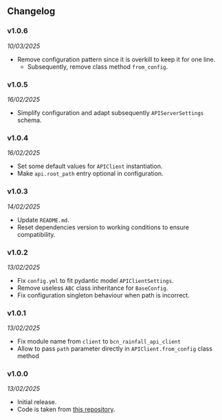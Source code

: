 ## Changelog

### v1.0.6
_10/03/2025_

- Remove configuration pattern since it is overkill to keep it for one line.
  - Subsequently, remove class method `from_config`.

### v1.0.5
_16/02/2025_

- Simplify configuration and adapt subsequently `APIServerSettings` schema.

### v1.0.4
_16/02/2025_

- Set some default values for `APIClient` instantiation.
- Make `api.root_path` entry optional in configuration.

### v1.0.3
_14/02/2025_

- Update `README.md`.
- Reset dependencies version to working conditions to ensure compatibility.

### v1.0.2
_13/02/2025_

- Fix `config.yml` to fit pydantic model `APIClientSettings`.
- Remove useless `ABC` class inheritance for `BaseConfig`.
- Fix configuration singleton behaviour when path is incorrect.

### v1.0.1
_13/02/2025_

- Fix module name from `client` to `bcn_rainfall_api_client`
- Allow to pass `path` parameter directly in `APIClient.from_config` class method

### v1.0.0 
_13/02/2025_

- Initial release.
- Code is taken from [this repository](https://github.com/paul-florentin-charles/bcn-rainfall-models).